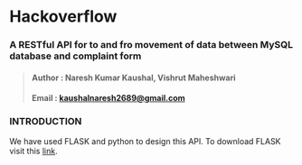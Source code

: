 # Hackoverflow

### __A RESTful API for to and fro movement of data between MySQL database and complaint form__
> #### Author : Naresh Kumar Kaushal, Vishrut Maheshwari
> #### Email : kaushalnaresh2689@gmail.com

### INTRODUCTION

We have used FLASK and python to design this API. To download FLASK visit this [link](https://phoenixnap.com/kb/install-flask).

